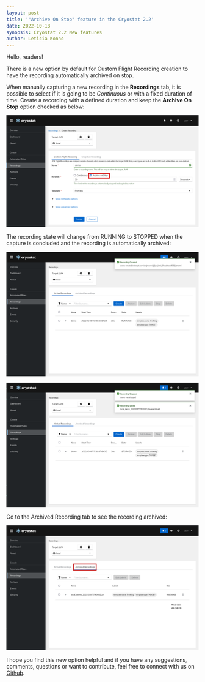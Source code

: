 ```yaml
---
layout: post
title: '"Archive On Stop" feature in the Cryostat 2.2'
date: 2022-10-18
synopsis: Cryostat 2.2 New features
author: Leticia Konno
---
```


Hello, readers!

There is a new option by default for Custom Flight Recording creation to have the recording automatically archived on stop. 

When manually capturing a new recording in the **Recordings** tab, it is possible to select if it is going to be *Continuous* or with a fixed duration of time. Create a recording with a defined duration and keep the **Archive On Stop** option checked as below:

![Alt text](/images/archive-on-stop-1-post.png "Active Recording creation form with Archive On Stop checkbox checked")

The recording state will change from RUNNING to STOPPED when the capture is concluded and the recording is automatically archived:

![Alt text](/images/archive-on-stop-2-post.png "Recordings View displaying Active Recordings and created recording in RUNNING state")

![Alt text](/images/archive-on-stop-3-post.png "Recordings View displaying Active Recordings and created recording in STOPPED state, with a notification indicating it has been archived")

Go to the Archived Recording tab to see the recording archived:

![Alt text](/images/archive-on-stop-4-post.png "Recordings View displaying Archived Recordings with the automatically archived copy of the recording")

I hope you find this new option helpful and if you have any suggestions, comments, questions or want to contribute, feel free to connect with us on [Github](https://github.com/cryostatio).

